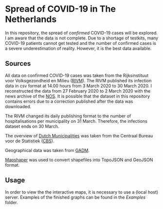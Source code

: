# Spread of COVID-19 in The Netherlands
In this repository, the spread of _confirmed_ COVID-19 cases will be explored.
I am aware that the data is not complete. Due to a shortage of testkits, many COVID-19 patients cannot get tested and the number of confirmed cases is a severe underestimation of reality. However, it is the best data available.

## Sources
All data on confirmed COVID-19 cases was taken from the Rijksinstituut voor Volksgezondheid en Milieu ([RIVM](rivm.nl)). The RIVM published its infection data in csv format at 14.00 hours from 3 March 2020 to 30 March 2020. I reconstructed the data from 27 February 2020 to 2 March 2020 with the news archive of the [NOS](https://nos.nl). It is possible that the dataset in this repository contains errors due to a correction published after the data was downloaded.

The RIVM changed its daily publishing format to the number of hospitalisations per municipality on 31 March. Therefore, the infections dataset ends on 30 March.

The overview of [Dutch Municipalities](https://www.cbs.nl/nl-nl/onze-diensten/methoden/classificaties/overig/gemeentelijke-indelingen-per-jaar/indeling%20per%20jaar/gemeentelijke-indeling-op-1-januari-2020) was taken from the Centraal Bureau voor de Statistiek ([CBS](cbs.nl)).

Geographical data was taken from [GADM](https://gadm.org/).

[Mapshaper](https://mapshaper.org/) was used to convert shapefiles into TopoJSON and GeoJSON format.

## Usage
In order to view the the interactive maps, it is necessary to use a (local host) server. Examples of the finished graphs can be found in the *Examples* folder.